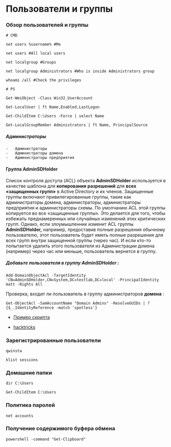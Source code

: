 # Пользователи и группы

### Обзор пользователей и группы

```
# CMD

net users %username% #Me

net users #All local users

net localgroup #Groups

net localgroup Administrators #Who is inside Administrators group

whoami /all #Check the privileges
```

```
# PS

Get-WmiObject -Class Win32_UserAccount

Get-LocalUser | ft Name,Enabled,LastLogon

Get-ChildItem C:\Users -Force | select Name

Get-LocalGroupMember Administrators | ft Name, PrincipalSource
```

##### Администраторы

	-   Администраторы
	-   Администраторы домена
	-   Администраторы предприятия

#### Группа AdminSDHolder

Список контроля доступа (ACL) объекта **AdminSDHolder** используется в качестве шаблона для **копирования** **разрешений** для **всех «защищенных групп»** в Active Directory и их членов. Защищенные группы включают привилегированные группы, такие как администраторы домена, администраторы, администраторы предприятия и администраторы схемы. По умолчанию ACL этой группы копируется во все «защищенные группы». Это делается для того, чтобы избежать преднамеренных или случайных изменений этих критических групп. Однако, если злоумышленник изменит ACL группы **AdminSDHolder,** например, предоставив полные разрешения обычному пользователю, этот пользователь будет иметь полные разрешения для всех групп внутри защищенной группы (через час). И если кто-то попытается удалить этого пользователя из Администрации домена (например) через час или меньше, пользователь вернется в группу.

##### Добавьте пользователя в группу **AdminSDHolder** :

```
Add-DomainObjectAcl -TargetIdentity 'CN=AdminSDHolder,CN=System,DC=testlab,DC=local' -PrincipalIdentity matt -Rights All
```

Проверка, входит ли пользователь в группу администраторов **домена** :

```
Get-ObjectAcl -SamAccountName "Domain Admins" -ResolveGUIDs | ?{$_.IdentityReference -match 'spotless'}
```

- [Пример скрипта](https://github.com/edemilliere/ADSI/blob/master/Invoke-ADSDPropagation.ps1)

- [hacktricks](https://book.hacktricks.xyz/windows-hardening/active-directory-methodology/privileged-accounts-and-token-privileges)

### Зарегистрированные пользователи

```
qwinsta

klist sessions
```

### Домашние папки

```
dir C:\Users

Get-ChildItem C:\Users
```

### Политика паролей

```
net accounts
```

### Получение содержимого буфера обмена

```
powershell -command "Get-Clipboard"
```